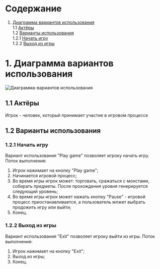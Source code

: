 # Содержание
1. [Диаграмма вариантов использования](#1Диаграмма-вариантов-использования)  
1.1 [Актёры](#11-Актёры)  
1.2 [Варианты использования](#12-Варианты-использования)  
1.2.1 [Начать игру](#121-Начать-игру)  
1.2.2 [Выход из игры](#122-Выход-из-игры) 

# 1. Диаграмма вариантов использования 
![Диаграмма-вариантов использования](https://github.com/KabarykhaVictor750504/SPoH/blob/master/Diagrams/Use%20case/Use%20case.jpg) 
## 1.1 Актёры 
  Игрок - человек, который принимает участие в игровом процессе  

## 1.2 Варианты использования 
### 1.2.1 Начать игру  
Вариант использования "Play game" позволяет игроку начать игру.  
Поток выполнения:
 1. Игрок нажимает на кнопку "Play game";
 2. Начинается игровой процесс;
 3. Во время игры игрок может: торговать, сражаться с монстами, собирать предметы. После прохождения уровня генерируется следующий уровень;  
 4. Во время игры игрок может нажать кнопку "Pause" - игровой процесс приостанавливается, а пользователь млжет выбрать продожить игру или выйти;
 5. Конец.  
 ### 1.2.2 Выход из игры 
 Вариант использования "Exit" позволяет игроку выйти из игры.
 Поток выполнения:
  1. Игрок нажимает на кнопку "Exit";
  2. Вызод из игры;
  3. Конец.
